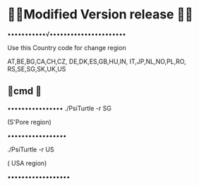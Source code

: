 # 🍭🍭Modified Version release 🍭🍭
•••••••••••√••••••••••••••••••••••

Use this Country code for
change region



AT,BE,BG,CA,CH,CZ,
DE,DK,ES,GB,HU,IN,
IT,JP,NL,NO,PL,RO,
RS,SE,SG,SK,UK,US

## 🍭cmd 🍭
••••••••••••••••
./PsiTurtle -r SG  

(S'Pore region)

•••••••••••••••••


./PsiTurtle -r US  

( USA region)

••••••••••••••••••

